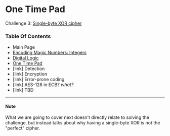 # One Time Pad
Challenge 3: [Single-byte XOR cipher](https://cryptopals.com/sets/1/challenges/3)

### Table Of Contents
* Main Page
* [Encoding Magic Numbers: Integers](./problem1/)
* [Digital Logic](./problem2/)
* [One Time Pad](../problem3/)
* [link] Detection
* [link] Encryption
* [link] Error-prone coding
* [link] AES-128 in ECB? *what?*
* [link] TBD

---
#### Note
What we are going to cover next doesn't directly relate to solving the challenge, but instead talks about why having a single-byte XOR is not the "perfect" cipher.